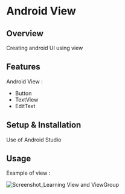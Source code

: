 # Android View

## Overview
Creating android UI using view

## Features
Android View :
- Button
- TextView
- EditText

## Setup & Installation 
Use of Android Studio

## Usage
Example of view :

![Screenshot_Learning View and ViewGroup](https://user-images.githubusercontent.com/56164259/68088598-59b20f80-fe93-11e9-852d-100761101929.png)

